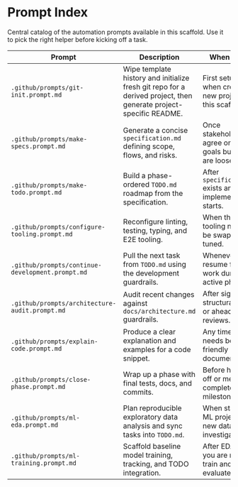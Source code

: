 # Prompt Index

Central catalog of the automation prompts available in this scaffold. Use it to pick the right helper before kicking off a task.

| Prompt | Description | When to Run |
| --- | --- | --- |
| `.github/prompts/git-init.prompt.md` | Wipe template history and initialize fresh git repo for a derived project, then generate project-specific README. | First setup pass when creating a new project from this scaffold. |
| `.github/prompts/make-specs.prompt.md` | Generate a concise `specification.md` defining scope, flows, and risks. | Once stakeholders agree on project goals but details are loose. |
| `.github/prompts/make-todo.prompt.md` | Build a phase-ordered `TODO.md` roadmap from the specification. | After `specification.md` exists and before implementation starts. |
| `.github/prompts/configure-tooling.prompt.md` | Reconfigure linting, testing, typing, and E2E tooling. | When the default tooling needs to be swapped or tuned. |
| `.github/prompts/continue-development.prompt.md` | Pull the next task from `TODO.md` using the development guardrails. | Whenever you resume feature work during an active phase. |
| `.github/prompts/architecture-audit.prompt.md` | Audit recent changes against `docs/architecture.md` guardrails. | After significant structural work or ahead of reviews. |
| `.github/prompts/explain-code.prompt.md` | Produce a clear explanation and examples for a code snippet. | Any time code needs beginner-friendly documentation. |
| `.github/prompts/close-phase.prompt.md` | Wrap up a phase with final tests, docs, and commits. | Before handing off or merging a completed milestone. |
| `.github/prompts/ml-eda.prompt.md` | Plan reproducible exploratory data analysis and sync tasks into `TODO.md`. | When starting an ML project or new dataset investigation. |
| `.github/prompts/ml-training.prompt.md` | Scaffold baseline model training, tracking, and TODO integration. | After EDA when you are ready to train and evaluate models. |
